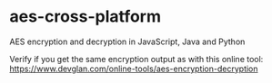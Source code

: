 # aes-cross-platform
AES encryption and decryption in JavaScript, Java and Python

Verify if you get the same encryption output as with this online tool:
https://www.devglan.com/online-tools/aes-encryption-decryption
